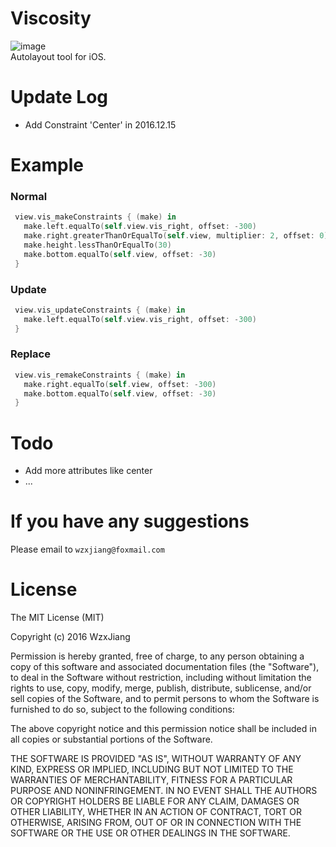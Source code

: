 # Viscosity
![image](https://img.shields.io/badge/Language-Swift3-blue.svg)<br/>
Autolayout tool for iOS.

# Update Log
- Add Constraint 'Center' in 2016.12.15

# Example

### Normal

```swift
 view.vis_makeConstraints { (make) in
   make.left.equalTo(self.view.vis_right, offset: -300)
   make.right.greaterThanOrEqualTo(self.view, multiplier: 2, offset: 0)
   make.height.lessThanOrEqualTo(30)
   make.bottom.equalTo(self.view, offset: -30)
 }
```

### Update

```swift
 view.vis_updateConstraints { (make) in
   make.left.equalTo(self.view.vis_right, offset: -300)
 }
```

### Replace

```swift
 view.vis_remakeConstraints { (make) in
   make.right.equalTo(self.view, offset: -300)
   make.bottom.equalTo(self.view, offset: -30)
 }
```
# Todo
- Add more attributes like center
- ...

# If you have any suggestions
Please email to `wzxjiang@foxmail.com`<br/>

# License

The MIT License (MIT)

Copyright (c) 2016 WzxJiang

Permission is hereby granted, free of charge, to any person obtaining a copy
of this software and associated documentation files (the "Software"), to deal
in the Software without restriction, including without limitation the rights
to use, copy, modify, merge, publish, distribute, sublicense, and/or sell
copies of the Software, and to permit persons to whom the Software is
furnished to do so, subject to the following conditions:

The above copyright notice and this permission notice shall be included in all
copies or substantial portions of the Software.

THE SOFTWARE IS PROVIDED "AS IS", WITHOUT WARRANTY OF ANY KIND, EXPRESS OR
IMPLIED, INCLUDING BUT NOT LIMITED TO THE WARRANTIES OF MERCHANTABILITY,
FITNESS FOR A PARTICULAR PURPOSE AND NONINFRINGEMENT. IN NO EVENT SHALL THE
AUTHORS OR COPYRIGHT HOLDERS BE LIABLE FOR ANY CLAIM, DAMAGES OR OTHER
LIABILITY, WHETHER IN AN ACTION OF CONTRACT, TORT OR OTHERWISE, ARISING FROM,
OUT OF OR IN CONNECTION WITH THE SOFTWARE OR THE USE OR OTHER DEALINGS IN THE
SOFTWARE.
